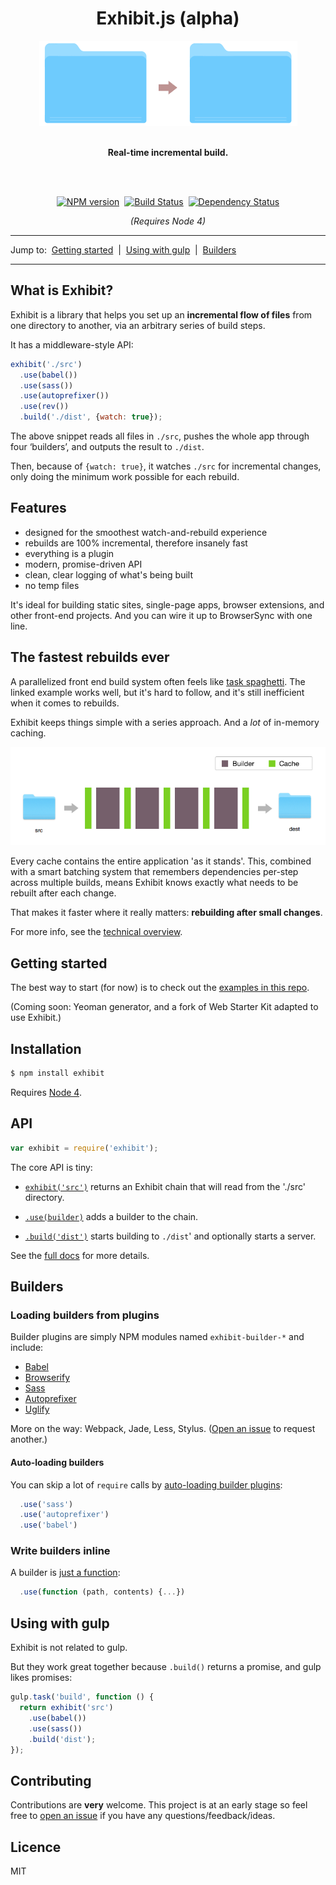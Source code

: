<div align="center">
  <h1>Exhibit.js (alpha)</h1>
  <img src="./docs/illustration.png">
  <br><br>
  <p><b>Real-time incremental build.</b></p>
  <br><br>
  <p><a href="https://npmjs.org/package/exhibit"><img alt="NPM version" src="https://img.shields.io/npm/v/exhibit.svg?style=flat-square"></a> &nbsp;<a href="http://travis-ci.org/exhibitjs/exhibit"><img alt="Build Status" src="https://img.shields.io/travis/exhibitjs/exhibit.svg?style=flat-square"></a> &nbsp;<a href="https://david-dm.org/exhibitjs/exhibit"><img alt="Dependency Status" src="https://img.shields.io/david/exhibitjs/exhibit.svg?style=flat-square"></a></p>
  <p><i>(Requires Node 4)</i></p>
</div>


---

Jump to:&nbsp; [Getting started](#getting-started) &nbsp;|&nbsp; [Using with gulp](#using-with-gulp) &nbsp;|&nbsp; [Builders](#builders)

---


## What is Exhibit?

Exhibit is a library that helps you set up an **incremental flow of files** from one directory to another, via an arbitrary series of build steps.

It has a middleware-style API:

```js
exhibit('./src')
  .use(babel())
  .use(sass())
  .use(autoprefixer())
  .use(rev())
  .build('./dist', {watch: true});
```

The above snippet reads all files in `./src`, pushes the whole app through four ‘builders’, and outputs the result to `./dist`.

Then, because of `{watch: true}`, it watches `./src` for incremental changes, only doing the minimum work possible for each rebuild.


## Features

- designed for the smoothest watch-and-rebuild experience
- rebuilds are 100% incremental, therefore insanely fast
- everything is a plugin
- modern, promise-driven API
- clean, clear logging of what's being built
- no temp files

It's ideal for building static sites, single-page apps, browser extensions, and other front-end projects. And you can wire it up to BrowserSync with one line.


## The fastest rebuilds ever

A parallelized front end build system often feels like [task spaghetti](https://github.com/google/web-starter-kit/blob/master/gulpfile.babel.js). The linked example works well, but it's hard to follow, and it's still inefficient when it comes to rebuilds.

Exhibit keeps things simple with a series approach. And a *lot* of in-memory caching.

![Exhibit flowchart](docs/flowchart.png)

Every cache contains the entire application 'as it stands'. This, combined with a smart batching system that remembers dependencies per-step across multiple builds, means Exhibit knows exactly what needs to be rebuilt after each change.

That makes it faster where it really matters: **rebuilding after small changes**.

For more info, see the [technical overview](docs/technical-overview.md).


## Getting started

The best way to start (for now) is to check out the [examples in this repo](examples).

<!-- - [Web Starter Kit](https://github.com/exhibitjs/web-starter-kit) – a fork of Google's excellent front end boilerplate project, modified to use Exhibit. -->

<!-- - Yeoman generator: [exhibit-webapp](https://github.com/exhibitjs/generator-exhibit-webapp) – a fork of Yeoman's gulp-webapp project, modified to use Exhibit. -->

(Coming soon: Yeoman generator, and a fork of Web Starter Kit adapted to use Exhibit.)


## Installation

```sh
$ npm install exhibit
```

Requires [Node 4](https://nodejs.org/en/).


## API

```js
var exhibit = require('exhibit');
```

The core API is tiny:

- [`exhibit('src')`](docs/api/exhibit.md) returns an Exhibit chain that will read from the './src' directory.

- [`.use(builder)`](docs/api/use.md) adds a builder to the chain.

- [`.build('dist')`](docs/api/build.md) starts building to `./dist`' and optionally starts a server.

See the [full docs](docs) for more details.


## Builders

### Loading builders from plugins

Builder plugins are simply NPM modules named `exhibit-builder-*` and include:

- [Babel](https://github.com/exhibitjs/exhibit-builder-babel)
- [Browserify](https://github.com/exhibitjs/exhibit-builder-browserify)
- [Sass](https://github.com/exhibitjs/exhibit-builder-sass)
- [Autoprefixer](https://github.com/exhibitjs/exhibit-builder-autoprefixer)
- [Uglify](https://github.com/exhibitjs/exhibit-builder-uglify)

More on the way: Webpack, Jade, Less, Stylus. ([Open an issue](https://github.com/exhibitjs/exhibit/issues) to request another.)

#### Auto-loading builders

You can skip a lot of `require` calls by [auto-loading builder plugins](docs/api/use.md#auto-loading-plugins):

```js
  .use('sass')
  .use('autoprefixer')
  .use('babel')
```


### Write builders inline

A builder is [just a function](docs/api/use.md#passing-a-function):

```js
  .use(function (path, contents) {...})
```


## Using with gulp

Exhibit is not related to gulp.

But they work great together because `.build()` returns a promise, and gulp likes promises:

```js
gulp.task('build', function () {
  return exhibit('src')
    .use(babel())
    .use(sass())
    .build('dist');
});
```


## Contributing

Contributions are **very** welcome. This project is at an early stage so feel free to [open an issue](https://github.com/exhibitjs/exhibit/issues) if you have any questions/feedback/ideas.


## Licence

MIT
